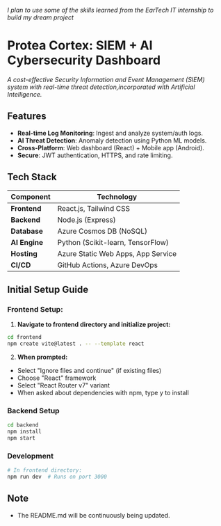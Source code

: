 
_I plan to use some of the skills learned from the EarTech IT internship to build my dream project_ 
# Protea Cortex: SIEM + AI Cybersecurity Dashboard  
_A cost-effective Security Information and Event Management (SIEM) system with real-time threat detection,incorporated with Artificial Intelligence._

## Features
- **Real-time Log Monitoring**: Ingest and analyze system/auth logs.  
- **AI Threat Detection**: Anomaly detection using Python ML models.  
- **Cross-Platform**: Web dashboard (React) + Mobile app (Android).  
- **Secure**: JWT authentication, HTTPS, and rate limiting.  

## Tech Stack  
| **Component**       | **Technology**                  |  
|---------------------|---------------------------------|  
| **Frontend**        | React.js, Tailwind CSS          |  
| **Backend**         | Node.js (Express)               |  
| **Database**        | Azure Cosmos DB (NoSQL)         |  
| **AI Engine**       | Python (Scikit-learn, TensorFlow)|  
| **Hosting**         | Azure Static Web Apps, App Service |  
| **CI/CD**           | GitHub Actions, Azure DevOps    |  

## Initial Setup Guide
### Frontend Setup:
1. **Navigate to frontend directory and initialize project:**
```bash
cd frontend
npm create vite@latest . -- --template react
```
2. **When prompted:**
- Select "Ignore files and continue" (if existing files)
- Choose "React" framework
- Select "React Router v7" variant
- When asked about dependencies with npm, type y to install

### Backend Setup
```bash
cd backend
npm install
npm start
```

### Development
```bash
# In frontend directory:
npm run dev  # Runs on port 3000
```

## Note
- The README.md will be continuously being updated.

